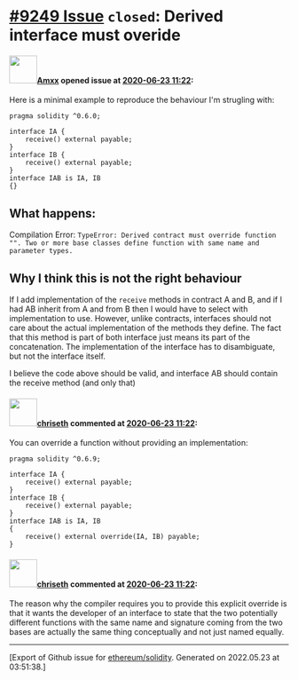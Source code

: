 # [\#9249 Issue](https://github.com/ethereum/solidity/issues/9249) `closed`: Derived interface must overide

#### <img src="https://avatars.githubusercontent.com/u/2432299?v=4" width="50">[Amxx](https://github.com/Amxx) opened issue at [2020-06-23 11:22](https://github.com/ethereum/solidity/issues/9249):

Here is a minimal example to reproduce the behaviour I'm strugling with:

    pragma solidity ^0.6.0;
    
    interface IA {
        receive() external payable;
    }
    interface IB {
        receive() external payable;
    }
    interface IAB is IA, IB
    {}

What happens:
---

Compilation Error: `TypeError: Derived contract must override function "". Two or more base classes define function with same name and parameter types.`

Why I think this is not the right behaviour
---

If I add implementation of the `receive` methods in contract A and B, and if I had AB inherit from A and from B then I would have to select with implementation to use. However, unlike contracts, interfaces should not care about the actual implementation of the methods they define. 
The fact that this method is part of both interface just means its part of the concatenation. The implementation of the interface has to disambiguate, but not the interface itself.

I believe the code above should be valid, and interface AB should contain the receive method (and only that)

#### <img src="https://avatars.githubusercontent.com/u/9073706?v=4" width="50">[chriseth](https://github.com/chriseth) commented at [2020-06-23 11:22](https://github.com/ethereum/solidity/issues/9249#issuecomment-648238054):

You can override a function without providing an implementation:
```
pragma solidity ^0.6.9;

interface IA {
    receive() external payable;
}
interface IB {
    receive() external payable;
}
interface IAB is IA, IB
{
    receive() external override(IA, IB) payable;
}
```

#### <img src="https://avatars.githubusercontent.com/u/9073706?v=4" width="50">[chriseth](https://github.com/chriseth) commented at [2020-06-23 11:22](https://github.com/ethereum/solidity/issues/9249#issuecomment-648238785):

The reason why the compiler requires you to provide this explicit override is that it wants the developer of an interface to state that the two potentially different functions with the same name and signature coming from the two bases are actually the same thing conceptually and not just named equally.


-------------------------------------------------------------------------------



[Export of Github issue for [ethereum/solidity](https://github.com/ethereum/solidity). Generated on 2022.05.23 at 03:51:38.]
